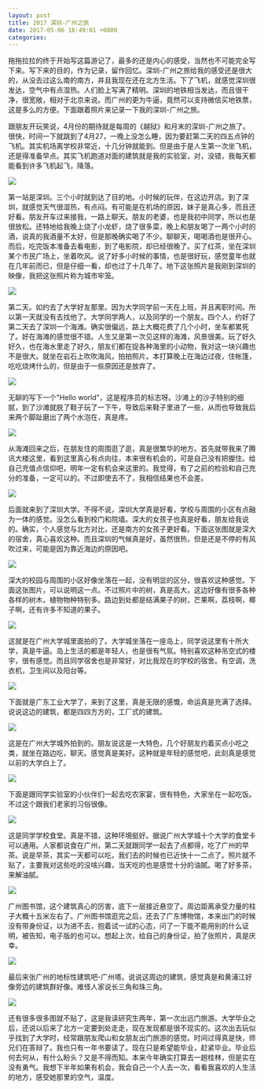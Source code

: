 ```yaml
---
layout: post
title: 2017 深圳-广州之旅
date: 2017-05-06 16:49:01 +0800
categories: 
---
```


拖拖拉拉的终于开始写这篇游记了，最多的还是内心的感受，当然也不可能完全写下来。写下来的目的，作为记录，留作回忆。深圳-广州之旅给我的感受还是很大的，从没去过这么南的南方，并且我现在还在北方生活。下了飞机，就感觉深圳很发达，空气中有点湿热。人们脸上写满了精明。深圳的地铁相当发达，而且很干净，很宽敞，相对于北京来说。而广州的更为牛逼，竟然可以支持微信买地铁票，这是多么的方便。下面跟着照片来记录一下我的深圳-广州之旅。

跟朋友开玩笑说，4月份的期待就是每周的《越狱》和月末的深圳-广州之旅了。很快，时间一下就跳到了4月27，一晚上没怎么睡，因为要赶第二天的四五点钟的飞机。其实机场离学校非常近，十几分钟就能到。但是由于是人生第一次坐飞机，还是得准备早点。其实飞机跑道对面的建筑就是我的实验室，对，没错，我每天都能看到许多飞机起飞，降落。

![](http://ww1.sinaimg.cn/mw690/b10d1ea5ly1ffbqmi71elj237k1t0hdu.jpg)

第一站是深圳。三个小时就到达了目的地。小时候的玩伴，在这边开店。到了深圳，就感觉天气很湿热，有点闷。有可能是在机场的原因，妹子是真心多，而且还好看。朋友开车过来接我，一路上聊天。朋友的老婆，也是我初中同学，所以也是很放松。还特地给我晚上烧了小龙虾，烧了很多菜，晚上和朋友喝了一两个小时的酒，说真的我酒量不太好，但是那晚确实喝了不少。聊聊天，喝喝酒也是很开心。而后，吃完饭本准备去看电影，到了电影院，却已经很晚了。买了红茶，坐在深圳某个市民广场上，坐着吹风。说了好多小时候的事情，也是很好玩，感觉童年也就在几年前而已，但是仔细一看，却也过了十几年了。地下这张照片是我刚到深圳的映像，我把这张照片称为城市牢笼。

![](http://ww1.sinaimg.cn/mw690/b10d1ea5ly1ff9otsapfwj237k1t0kjn.jpg)

第二天。如约去了大学好友那里。因为大学同学前一天在上班，并且离职时间。所以第一天就没有去找他了。大学同学两人，以及同学的一个朋友。四个人，约好了第二天去了深圳一个海滩。确实很偏远，路上大概花费了几个小时，坐车都累死了。好在海滩的感觉很不错。人生又是第一次见这样的海滩，风景很美。玩了好久好久，也在海水里走了好久，朋友们都在捉各种海里的小动物，我对这一块兴趣也不是很大。就坐在岩石上吹吹海风，拍拍照片。本打算晚上在海边过夜，住帐篷，吃吃烧烤什么的，但是由于一些原因还是放弃了。

![](http://ww1.sinaimg.cn/mw690/b10d1ea5ly1ff9oyvko5mj237k1t0npe.jpg)

无聊的写下一个"Hello world"，这是程序员的标志呀。沙滩上的沙子特别的细腻，到了沙滩就脱了鞋子玩了一下午，导致后来鞋子里进了一些，从而也导致我后来两个脚趾磨出了两个水泡在，真是疼。

![](http://ww1.sinaimg.cn/mw690/b10d1ea5ly1ffbq5v5ywtj237k1t0e82.jpg)

从海滩回来之后，在朋友住的周围逛了逛，真是很繁华的地方。首先就带我来了腾讯大楼这里，看到这里真心有点向往，本来很有机会的，可是自己没有把握住。给自己充值点信仰吧，明年一定有机会来这里的。我觉得，有了之前的检验和自己充分的准备，一定可以的。不过即使去不了，我相信结果也不会差。

![](http://ww1.sinaimg.cn/mw690/b10d1ea5ly1ff9p0gw6boj237k1t0b2b.jpg)

后面就来到了深圳大学。不得不说，深圳大学真是好看，学校与周围的小区有点融为一体的感觉。没怎么看到校门和院墙。深大的女孩子也真是好看，朋友给我说的。确实，个人感觉与北方对比，还是南方的女孩子更好看。下面这张图就是深大的宿舍，真心喜欢这种。而且深圳的气候真是好，虽然很热，但是还是不停的有风吹过来，可能是因为靠近海边的原因吧。

![](http://ww1.sinaimg.cn/mw690/b10d1ea5ly1ffbqxlnvqmj212g0uox6q.jpg)

深大的校园与周围的小区好像坐落在一起，没有明显的区分，很喜欢这种感觉。下面这张图片，可以说明这一点。不过照片中的树，真是高大，这边好像有很多各种各样的树木，植物物种特别多。路边到处都是结满果子的树，芒果啊，荔枝啊，椰子啊，还有许多不知道的果子。

![](http://ww1.sinaimg.cn/mw690/b10d1ea5ly1ff9p268yc7j21t037ke84.jpg)

这就是在广州大学城里面拍的了。大学城坐落在一座岛上，同学说这里有十所大学，真是牛逼。岛上生活的都是年轻人，也是很有气氛。特别喜欢这种吊空式的楼宇，很有感觉。而且同学宿舍也是非常好，对比我现在的学校的宿舍。有空调，洗衣机，卫生间以及阳台等。

![](http://ww1.sinaimg.cn/mw690/b10d1ea5ly1ff9p3miqf7j237k1t01ky.jpg)

下面就是广东工业大学了，来到了这里，真是无限的感慨，命运真是充满了选择。说说这边的建筑，都是四四方方的，工厂式的建筑。

![](http://ww1.sinaimg.cn/mw690/b10d1ea5ly1ffbq82j4s6j237k1t04qr.jpg)

这是在广州大学城外拍到的。朋友说这是一大特色，几个好朋友约着买点小吃之类，就坐在路边吃，聊天。感觉真是美好。这种就是年轻的感觉吧，此刻真是感觉以前的大学白上了。

![](http://ww1.sinaimg.cn/mw690/b10d1ea5ly1ffbqy3h9v8j21280seu0x.jpg)

下面是跟同学实验室的小伙伴们一起去吃农家宴，很有特色，大家坐在一起吃饭。不过这个跟我们老家的习俗很像。

![](http://ww1.sinaimg.cn/mw690/b10d1ea5ly1ffbr1wtdjsj237k1t0u0y.jpg)

这是同学学校食堂。真是不错，这种环境挺好。据说广州大学城十个大学的食堂卡可以通用。人家都说食在广州，第二天就跟同学一起去了点都得，吃了广州的早茶。说是早茶，其实一天都可以吃，我们去的时候也已近快十一二点了。照片就不贴了，主要我对这些吃的没啥兴趣，当天吃的也是感觉十分的油腻。喝了好多茶，来解油腻。

![](http://ww1.sinaimg.cn/mw690/b10d1ea5ly1ffbqcdxelxj237k1t0npf.jpg)

广州图书馆，这个建筑真心的厉害，底下一层接近悬空了。周边距离承受力量的柱子大概十五米左右了。广州图书馆逛完之后，还去了广东博物馆，本来出门的时候没有带身份证，以为进不去，抱着试一试的心态，问了一下能不能用别的什么证明，被告知，电子版的也可以。想起上次，给自己的身份证，拍了张照片，真是庆幸。

![](http://ww1.sinaimg.cn/mw690/b10d1ea5ly1ffbqabowvdj237k1t01kz.jpg)

最后来张广州的地标性建筑吧-广州塔。说说这周边的建筑，感觉真是和黄浦江好像旁边的建筑群好像。难怪人家说长三角和珠三角。

![](http://ww1.sinaimg.cn/mw690/b10d1ea5ly1ffbqe5ctazj21t037kqv6.jpg)



还有很多很多图就不贴了，这是我读研究生两年，第一次出远门旅游。大学毕业之后，还说以后来了北方一定要到处走走，现在发现都是很不现实的。这次出去玩似乎找到了大学时，经常跟朋友爬山和女朋友出门旅游的感觉。时间过得真是快，师兄们在答辩了。我也只有一年书要读了。现在只是希望能毕业，赶紧毕业。毕业后何去何从，有什么盼头？又是不得而知。本来今年确实打算去一趟桂林，但是实在没有勇气。我想下半年如果有机会，我会自己一个人去一次，看看我喜欢的人生活的地方，感受她那里的空气，温度。
